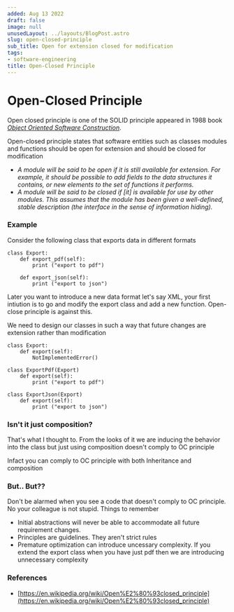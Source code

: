 ```yaml
---
added: Aug 13 2022
draft: false
image: null
unusedLayout: ../layouts/BlogPost.astro
slug: open-closed-principle
sub_title: Open for extension closed for modification
tags:
- software-engineering
title: Open-Closed Principle
---
```


# Open-Closed Principle

Open closed principle is one of the SOLID principle appeared in 1988 book [_Object Oriented Software Construction_](https://en.wikipedia.org/wiki/Object-Oriented_Software_Construction).

Open-closed principle states that software entities such as classes modules and functions should be open for extension and should be closed for modification

- _A module will be said to be open if it is still available for extension. For example, it should be possible to add fields to the data structures it contains, or new elements to the set of functions it performs._
- _A module will be said to be closed if \[it] is available for use by other modules. This assumes that the module has been given a well-defined, stable description (the interface in the sense of information hiding)._

### Example

Consider the following class that exports data in different formats

```
class Export:
    def export_pdf(self):
        print ("export to pdf")

    def export_json(self):
        print ("export to json")
```

Later you want to introduce a new data format let's say XML, your first intiution is to go and modify the export class and add a new function. Open-close principle is against this.

We need to design our classes in such a way that future changes are extension rather than modification

```
class Export:
    def export(self):
        NotImplementedError()

class ExportPdf(Export)
    def export(self):
        print ("export to pdf")

class ExportJson(Export)
    def export(self):
        print ("export to json")
```

### Isn't it just composition?

That's what I thought to. From the looks of it we are inducing the behavior into the class but just using composition doesn't comply to OC principle

Infact you can comply to OC principle with both Inheritance and composition

### But.. But??

Don't be alarmed when you see a code that doesn't comply to OC principle. No your colleague is not stupid. Things to remember

- Initial abstractions will never be able to accommodate all future requirement changes.
- Principles are guidelines. They aren't strict rules
- Premature optimization can introduce uncessary complexity. If you extend the export class when you have just pdf then we are introducing unnecessary complexity

### References

- [https://en.wikipedia.org/wiki/Open%E2%80%93closed_principle](https://en.wikipedia.org/wiki/Open%E2%80%93closed_principle)
